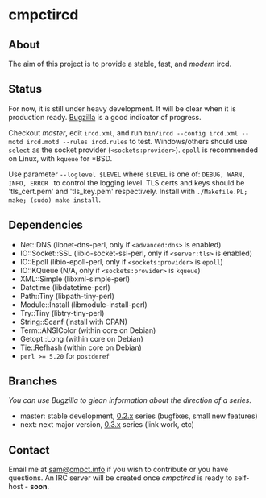 cmpctircd
=========

About
-----
The aim of this project is to provide a stable, fast, and *modern* ircd.

Status
-----
For now, it is still under heavy development. It will be clear when it is production ready. 
[Bugzilla](https://bugs.cmpct.info/) is a good indicator of progress.

Checkout *master*, edit `ircd.xml`, and run `bin/ircd --config ircd.xml --motd ircd.motd --rules ircd.rules` to test.
Windows/others should use `select` as the socket provider  (`<sockets:provider>`). `epoll` is recommended on Linux, with `kqueue` for *BSD.

Use parameter `--loglevel $LEVEL` where `$LEVEL` is one of: `DEBUG, WARN, INFO, ERROR ` to control the logging level. TLS certs and keys should be 'tls\_cert.pem' and 'tls\_key.pem' respectively. Install with `./Makefile.PL; make; (sudo) make install`.

Dependencies
------------
* Net::DNS (libnet-dns-perl, only if `<advanced:dns>` is enabled)
* IO::Socket::SSL (libio-socket-ssl-perl, only if `<server:tls>` is enabled)
* IO::Epoll (libio-epoll-perl, only if `<sockets:provider>` is `epoll`)
* IO::KQueue (N/A, only if `<sockets:provider>` is `kqueue`)
* XML::Simple (libxml-simple-perl)
* Datetime (libdatetime-perl)
* Path::Tiny (libpath-tiny-perl)
* Module::Install (libmodule-install-perl)
* Try::Tiny (libtry-tiny-perl)
* String::Scanf (install with CPAN)
* Term::ANSIColor (within core on Debian)
* Getopt::Long (within core on Debian)
* Tie::Refhash (within core on Debian)
* `perl >= 5.20` for `postderef`

Branches
--------
*You can use Bugzilla to glean information about the direction of a series.*

* master: stable development, [0.2.x](https://bugs.cmpct.info/buglist.cgi?f1=target_milestone&f2=target_milestone&j_top=AND_G&list_id=770&o1=lessthan&o2=greaterthaneq&order=bug_status%20DESC%2Cchangeddate%20DESC%2Cpriority%2Cassigned_to%2Cbug_id&product=cmpctircd&query_format=advanced&resolution=---&v1=0.3.0&v2=0.2.0) series (bugfixes, small new features)
* next: next major version, [0.3.x](https://bugs.cmpct.info/buglist.cgi?f1=target_milestone&f2=target_milestone&f3=target_milestone&j_top=AND_G&list_id=771&o1=lessthan&o2=greaterthaneq&product=cmpctircd&query_format=advanced&resolution=---&v1=0.4.0&v2=0.3.0) series (link work, etc)

Contact
-------
Email me at sam@cmpct.info if you wish to contribute or you have questions.
An IRC server will be created once *cmpctircd* is ready to self-host - **soon**.
